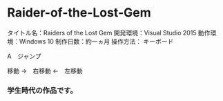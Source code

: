 # Raider-of-the-Lost-Gem
タイトル名：Raiders of the Lost Gem
開発環境：Visual Studio 2015
動作環境：Windows 10
制作日数：約一ヵ月
操作方法：
キーボード

A　ジャンプ

移動
→　右移動
←　左移動

### 学生時代の作品です。
